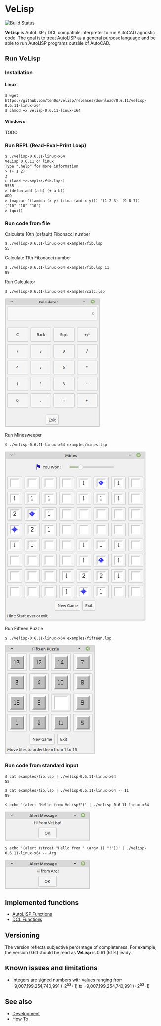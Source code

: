 # VeLisp

[![Build Status](https://travis-ci.com/ten0s/velisp.svg?branch=master)](https://travis-ci.com/ten0s/velisp)

**VeLisp** is AutoLISP / DCL compatible interpreter to run AutoCAD agnostic code.
The goal is to treat AutoLISP as a general purpose language and be able to run
AutoLISP programs outside of AutoCAD.

## Run **VeLisp**

### Installation

#### Linux

```
$ wget https://github.com/ten0s/velisp/releases/download/0.6.11/velisp-0.6.11-linux-x64
$ chmod +x velisp-0.6.11-linux-x64
```

#### Windows

TODO

### Run REPL (Read–Eval–Print Loop)

```
$ ./velisp-0.6.11-linux-x64
VeLisp 0.6.11 on linux
Type ".help" for more information
> (+ 1 2)
3
> (load "examples/fib.lsp")
5555
> (defun add (a b) (+ a b))
ADD
> (mapcar '(lambda (x y) (itoa (add x y))) '(1 2 3) '(9 8 7))
("10" "10" "10")
> (quit)
```

### Run code from file

Calculate 10th (default) Fibonacci number

```
$ ./velisp-0.6.11-linux-x64 examples/fib.lsp
55
```

Calculate 11th Fibonacci number

```
$ ./velisp-0.6.11-linux-x64 examples/fib.lsp 11
89
```

Run Calculator

```
$ ./velisp-0.6.11-linux-x64 examples/calc.lsp
```

![App Calc Image](/images/app-calc.png)

Run Minesweeper

```
$ ./velisp-0.6.11-linux-x64 examples/mines.lsp
```

![App Mines Image](/images/app-mines.png)

Run Fifteen Puzzle

```
$ ./velisp-0.6.11-linux-x64 examples/fifteen.lsp
```

![App Fifteen Image](/images/app-fifteen.png)

### Run code from standard input

```
$ cat examples/fib.lsp | ./velisp-0.6.11-linux-x64
55
```

```
$ cat examples/fib.lsp | ./velisp-0.6.11-linux-x64 -- 11
89
```

```
$ echo '(alert "Hello from VeLisp!")' | ./velisp-0.6.11-linux-x64
```

![Alert Hello From VeLisp Image](/images/alert-hello-velisp.png)

```
$ echo '(alert (strcat "Hello from " (argv 1) "!"))' | ./velisp-0.6.11-linux-x64 -- Arg
```

![Alert Hello From Arg Image](/images/alert-hello-arg.png)

## Implemented functions

* [AutoLISP Functions](/AutoLISP-Functions.md)
* [DCL Functions](DCL-Functions.md)

## Versioning

The version reflects subjective percentage of completeness.
For example, the version 0.6.1 should be read as **VeLisp** is 0.61 (61%) ready.

## Known issues and limitations

* Integers are signed numbers with values ranging from -9,007,199,254,740,991 (-2<sup>53</sup>+1) to +9,007,199,254,740,991 (+2<sup>53</sup>-1)

## See also

* [Development](/DEVEL.md)
* [How To](/HOWTO.md)
